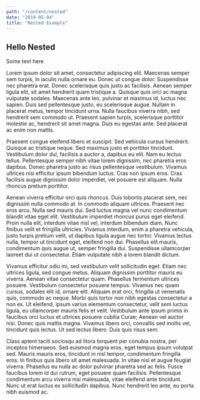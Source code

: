 ```yaml
---
path: "/content/nested"
date: "2019-05-04"
title: "Nested Example"
---
```


## Hello Nested

Some text here

Lorem ipsum dolor sit amet, consectetur adipiscing elit. Maecenas semper sem turpis, in iaculis nulla ornare eu. Donec ut congue dolor. Suspendisse nec pharetra erat. Donec scelerisque quis justo ac facilisis. Aenean semper ligula elit, sit amet hendrerit quam tristique a. Quisque quis orci ac magna vulputate sodales. Maecenas ante leo, pulvinar et maximus id, luctus nec sapien. Duis sed pellentesque justo, eu scelerisque augue. Nullam in placerat metus, tempor tincidunt urna. Nulla faucibus viverra nibh, sed hendrerit sem commodo ut. Praesent sapien turpis, scelerisque porttitor molestie ac, hendrerit sit amet magna. Duis eu egestas ante. Sed placerat ac enim non mattis.

Praesent congue eleifend libero et suscipit. Sed vehicula cursus hendrerit. Quisque ac tristique neque. Sed maximus justo et porttitor tincidunt. Vestibulum dolor dui, facilisis a auctor a, dapibus eu elit. Nam eu lectus tellus. Pellentesque semper nibh vitae lorem dignissim, nec pharetra eros dapibus. Donec pharetra justo ac risus pellentesque vestibulum. Vivamus ultrices nisi efficitur ipsum bibendum luctus. Cras non ipsum eros. Cras facilisis augue dignissim dolor imperdiet, vel posuere est aliquam. Nulla rhoncus pretium porttitor.

Aenean viverra efficitur orci quis rhoncus. Duis lobortis placerat sem, nec dignissim nulla commodo at. In commodo aliquam ultrices. Praesent nec eros arcu. Nulla sed mauris dui. Sed luctus magna vel nunc condimentum blandit vitae eget elit. Vestibulum imperdiet rhoncus purus eget eleifend. Proin nulla elit, interdum vitae nisl vel, interdum bibendum diam. Nunc finibus velit et fringilla ultricies. Vivamus interdum, enim a pharetra vehicula, justo turpis pretium velit, ut dapibus ligula augue nec tortor. Vivamus lectus nulla, tempor ut tincidunt eget, eleifend non dui. Phasellus elit mauris, condimentum quis augue ut, semper fringilla dui. Suspendisse ullamcorper laoreet dui ut consectetur. Etiam vulputate nibh a lorem blandit dictum.

Vivamus efficitur odio mi, sed vestibulum velit sollicitudin eget. Etiam nec ultrices ligula, sed congue metus. Aliquam dignissim porttitor mauris eu viverra. Aenean vitae consectetur quam. Phasellus fermentum ultrices posuere. Vestibulum consectetur posuere tempus. Vivamus nec quam cursus, sodales elit id, ornare elit. Aliquam erat orci, fringilla ut venenatis quis, commodo ac neque. Morbi quis tortor non nibh egestas consectetur a non ex. Ut eleifend, ipsum varius elementum consectetur, velit sem luctus ligula, eu ullamcorper mauris felis et velit. Vestibulum ante ipsum primis in faucibus orci luctus et ultrices posuere cubilia Curae; Aenean vel auctor nisi. Donec quis mattis magna. Vivamus libero orci, convallis sed mollis vel, tincidunt quis lectus. Ut sed lectus libero. Duis quis risus sem.

Class aptent taciti sociosqu ad litora torquent per conubia nostra, per inceptos himenaeos. Sed euismod magna eros, eget tempus ipsum volutpat sed. Mauris mauris eros, tincidunt in nisl tempor, condimentum fringilla eros. In finibus quis libero sit amet malesuada. In vitae nisl et augue feugiat viverra. Phasellus eu nulla ac dolor pulvinar pharetra sed ac felis. Fusce faucibus lorem id dui rutrum, eget posuere quam facilisis. Pellentesque condimentum arcu viverra nisi malesuada, vitae eleifend ante tincidunt. Nunc ut erat luctus ex sollicitudin dapibus. Nunc hendrerit leo ante, eu porta nibh euismod ac.
